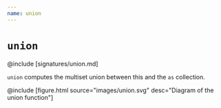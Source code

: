 ```yaml
---
name: union
---
```


# `union`

@include [signatures/union.md]

`union` computes the multiset union between this and the `as` collection.

@include [figure.html source="images/union.svg" desc="Diagram of the union function"]
